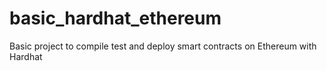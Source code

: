 # basic_hardhat_ethereum
Basic project to compile test and deploy smart contracts on Ethereum with Hardhat
